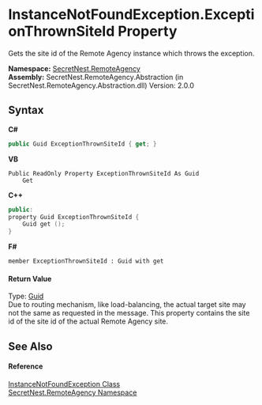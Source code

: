 # InstanceNotFoundException.ExceptionThrownSiteId Property 
 

Gets the site id of the Remote Agency instance which throws the exception.

**Namespace:**&nbsp;<a href="N_SecretNest_RemoteAgency">SecretNest.RemoteAgency</a><br />**Assembly:**&nbsp;SecretNest.RemoteAgency.Abstraction (in SecretNest.RemoteAgency.Abstraction.dll) Version: 2.0.0

## Syntax

**C#**<br />
``` C#
public Guid ExceptionThrownSiteId { get; }
```

**VB**<br />
``` VB
Public ReadOnly Property ExceptionThrownSiteId As Guid
	Get
```

**C++**<br />
``` C++
public:
property Guid ExceptionThrownSiteId {
	Guid get ();
}
```

**F#**<br />
``` F#
member ExceptionThrownSiteId : Guid with get

```


#### Return Value
Type: <a href="https://docs.microsoft.com/dotnet/api/system.guid" target="_blank">Guid</a><br />Due to routing mechanism, like load-balancing, the actual target site may not the same as requested in the message. This property contains the site id of the site id of the actual Remote Agency site.

## See Also


#### Reference
<a href="T_SecretNest_RemoteAgency_InstanceNotFoundException">InstanceNotFoundException Class</a><br /><a href="N_SecretNest_RemoteAgency">SecretNest.RemoteAgency Namespace</a><br />
